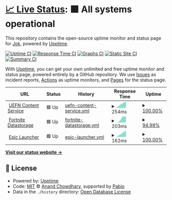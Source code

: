# [📈 Live Status](https://uefn.jok.dev): <!--live status--> **🟩 All systems operational**

This repository contains the open-source uptime monitor and status page for [Jok](https://uefn.jok.dev), powered by [Upptime](https://github.com/upptime/upptime).

[![Uptime CI](https://github.com/jok-dev/uefn-uptime/workflows/Uptime%20CI/badge.svg)](https://github.com/jok-dev/uefn-uptime/actions?query=workflow%3A%22Uptime+CI%22)
[![Response Time CI](https://github.com/jok-dev/uefn-uptime/workflows/Response%20Time%20CI/badge.svg)](https://github.com/jok-dev/uefn-uptime/actions?query=workflow%3A%22Response+Time+CI%22)
[![Graphs CI](https://github.com/jok-dev/uefn-uptime/workflows/Graphs%20CI/badge.svg)](https://github.com/jok-dev/uefn-uptime/actions?query=workflow%3A%22Graphs+CI%22)
[![Static Site CI](https://github.com/jok-dev/uefn-uptime/workflows/Static%20Site%20CI/badge.svg)](https://github.com/jok-dev/uefn-uptime/actions?query=workflow%3A%22Static+Site+CI%22)
[![Summary CI](https://github.com/jok-dev/uefn-uptime/workflows/Summary%20CI/badge.svg)](https://github.com/jok-dev/uefn-uptime/actions?query=workflow%3A%22Summary+CI%22)

With [Upptime](https://upptime.js.org), you can get your own unlimited and free uptime monitor and status page, powered entirely by a GitHub repository. We use [Issues](https://github.com/jok-dev/uefn-uptime/issues) as incident reports, [Actions](https://github.com/jok-dev/uefn-uptime/actions) as uptime monitors, and [Pages](https://uefn.jok.dev) for the status page.

<!--start: status pages-->
<!-- This summary is generated by Upptime (https://github.com/upptime/upptime) -->
<!-- Do not edit this manually, your changes will be overwritten -->
<!-- prettier-ignore -->
| URL | Status | History | Response Time | Uptime |
| --- | ------ | ------- | ------------- | ------ |
| <img alt="" src="https://icons.duckduckgo.com/ip3/content-service.bfda.live.use1a.on.epicgames.com.ico" height="13"> [UEFN Content Service](https://content-service.bfda.live.use1a.on.epicgames.com/) | 🟩 Up | [uefn-content-service.yml](https://github.com/jok-dev/uefn-uptime/commits/HEAD/history/uefn-content-service.yml) | <details><summary><img alt="Response time graph" src="./graphs/uefn-content-service/response-time-week.png" height="20"> 254ms</summary><br><a href="https://uefn.jok.dev/history/uefn-content-service"><img alt="Response time 254" src="https://img.shields.io/endpoint?url=https%3A%2F%2Fraw.githubusercontent.com%2Fjok-dev%2Fuefn-uptime%2FHEAD%2Fapi%2Fuefn-content-service%2Fresponse-time.json"></a><br><a href="https://uefn.jok.dev/history/uefn-content-service"><img alt="24-hour response time 291" src="https://img.shields.io/endpoint?url=https%3A%2F%2Fraw.githubusercontent.com%2Fjok-dev%2Fuefn-uptime%2FHEAD%2Fapi%2Fuefn-content-service%2Fresponse-time-day.json"></a><br><a href="https://uefn.jok.dev/history/uefn-content-service"><img alt="7-day response time 254" src="https://img.shields.io/endpoint?url=https%3A%2F%2Fraw.githubusercontent.com%2Fjok-dev%2Fuefn-uptime%2FHEAD%2Fapi%2Fuefn-content-service%2Fresponse-time-week.json"></a><br><a href="https://uefn.jok.dev/history/uefn-content-service"><img alt="30-day response time 254" src="https://img.shields.io/endpoint?url=https%3A%2F%2Fraw.githubusercontent.com%2Fjok-dev%2Fuefn-uptime%2FHEAD%2Fapi%2Fuefn-content-service%2Fresponse-time-month.json"></a><br><a href="https://uefn.jok.dev/history/uefn-content-service"><img alt="1-year response time 254" src="https://img.shields.io/endpoint?url=https%3A%2F%2Fraw.githubusercontent.com%2Fjok-dev%2Fuefn-uptime%2FHEAD%2Fapi%2Fuefn-content-service%2Fresponse-time-year.json"></a></details> | <details><summary><a href="https://uefn.jok.dev/history/uefn-content-service">100.00%</a></summary><a href="https://uefn.jok.dev/history/uefn-content-service"><img alt="All-time uptime 100.00%" src="https://img.shields.io/endpoint?url=https%3A%2F%2Fraw.githubusercontent.com%2Fjok-dev%2Fuefn-uptime%2FHEAD%2Fapi%2Fuefn-content-service%2Fuptime.json"></a><br><a href="https://uefn.jok.dev/history/uefn-content-service"><img alt="24-hour uptime 100.00%" src="https://img.shields.io/endpoint?url=https%3A%2F%2Fraw.githubusercontent.com%2Fjok-dev%2Fuefn-uptime%2FHEAD%2Fapi%2Fuefn-content-service%2Fuptime-day.json"></a><br><a href="https://uefn.jok.dev/history/uefn-content-service"><img alt="7-day uptime 100.00%" src="https://img.shields.io/endpoint?url=https%3A%2F%2Fraw.githubusercontent.com%2Fjok-dev%2Fuefn-uptime%2FHEAD%2Fapi%2Fuefn-content-service%2Fuptime-week.json"></a><br><a href="https://uefn.jok.dev/history/uefn-content-service"><img alt="30-day uptime 100.00%" src="https://img.shields.io/endpoint?url=https%3A%2F%2Fraw.githubusercontent.com%2Fjok-dev%2Fuefn-uptime%2FHEAD%2Fapi%2Fuefn-content-service%2Fuptime-month.json"></a><br><a href="https://uefn.jok.dev/history/uefn-content-service"><img alt="1-year uptime 100.00%" src="https://img.shields.io/endpoint?url=https%3A%2F%2Fraw.githubusercontent.com%2Fjok-dev%2Fuefn-uptime%2FHEAD%2Fapi%2Fuefn-content-service%2Fuptime-year.json"></a></details>
| <img alt="" src="https://icons.duckduckgo.com/ip3/fn-service-datastorage-live-uefn-public.eeef.live.use1a.on.epicgames.com.ico" height="13"> [Fortnite Datastorage](https://fn-service-datastorage-live-uefn-public.eeef.live.use1a.on.epicgames.com/) | 🟩 Up | [fortnite-datastorage.yml](https://github.com/jok-dev/uefn-uptime/commits/HEAD/history/fortnite-datastorage.yml) | <details><summary><img alt="Response time graph" src="./graphs/fortnite-datastorage/response-time-week.png" height="20"> 203ms</summary><br><a href="https://uefn.jok.dev/history/fortnite-datastorage"><img alt="Response time 203" src="https://img.shields.io/endpoint?url=https%3A%2F%2Fraw.githubusercontent.com%2Fjok-dev%2Fuefn-uptime%2FHEAD%2Fapi%2Ffortnite-datastorage%2Fresponse-time.json"></a><br><a href="https://uefn.jok.dev/history/fortnite-datastorage"><img alt="24-hour response time 213" src="https://img.shields.io/endpoint?url=https%3A%2F%2Fraw.githubusercontent.com%2Fjok-dev%2Fuefn-uptime%2FHEAD%2Fapi%2Ffortnite-datastorage%2Fresponse-time-day.json"></a><br><a href="https://uefn.jok.dev/history/fortnite-datastorage"><img alt="7-day response time 203" src="https://img.shields.io/endpoint?url=https%3A%2F%2Fraw.githubusercontent.com%2Fjok-dev%2Fuefn-uptime%2FHEAD%2Fapi%2Ffortnite-datastorage%2Fresponse-time-week.json"></a><br><a href="https://uefn.jok.dev/history/fortnite-datastorage"><img alt="30-day response time 203" src="https://img.shields.io/endpoint?url=https%3A%2F%2Fraw.githubusercontent.com%2Fjok-dev%2Fuefn-uptime%2FHEAD%2Fapi%2Ffortnite-datastorage%2Fresponse-time-month.json"></a><br><a href="https://uefn.jok.dev/history/fortnite-datastorage"><img alt="1-year response time 203" src="https://img.shields.io/endpoint?url=https%3A%2F%2Fraw.githubusercontent.com%2Fjok-dev%2Fuefn-uptime%2FHEAD%2Fapi%2Ffortnite-datastorage%2Fresponse-time-year.json"></a></details> | <details><summary><a href="https://uefn.jok.dev/history/fortnite-datastorage">94.98%</a></summary><a href="https://uefn.jok.dev/history/fortnite-datastorage"><img alt="All-time uptime 94.98%" src="https://img.shields.io/endpoint?url=https%3A%2F%2Fraw.githubusercontent.com%2Fjok-dev%2Fuefn-uptime%2FHEAD%2Fapi%2Ffortnite-datastorage%2Fuptime.json"></a><br><a href="https://uefn.jok.dev/history/fortnite-datastorage"><img alt="24-hour uptime 100.00%" src="https://img.shields.io/endpoint?url=https%3A%2F%2Fraw.githubusercontent.com%2Fjok-dev%2Fuefn-uptime%2FHEAD%2Fapi%2Ffortnite-datastorage%2Fuptime-day.json"></a><br><a href="https://uefn.jok.dev/history/fortnite-datastorage"><img alt="7-day uptime 94.98%" src="https://img.shields.io/endpoint?url=https%3A%2F%2Fraw.githubusercontent.com%2Fjok-dev%2Fuefn-uptime%2FHEAD%2Fapi%2Ffortnite-datastorage%2Fuptime-week.json"></a><br><a href="https://uefn.jok.dev/history/fortnite-datastorage"><img alt="30-day uptime 94.98%" src="https://img.shields.io/endpoint?url=https%3A%2F%2Fraw.githubusercontent.com%2Fjok-dev%2Fuefn-uptime%2FHEAD%2Fapi%2Ffortnite-datastorage%2Fuptime-month.json"></a><br><a href="https://uefn.jok.dev/history/fortnite-datastorage"><img alt="1-year uptime 94.98%" src="https://img.shields.io/endpoint?url=https%3A%2F%2Fraw.githubusercontent.com%2Fjok-dev%2Fuefn-uptime%2FHEAD%2Fapi%2Ffortnite-datastorage%2Fuptime-year.json"></a></details>
| <img alt="" src="https://icons.duckduckgo.com/ip3/launcher-public-service-prod06.ol.epicgames.com.ico" height="13"> [Epic Launcher](https://launcher-public-service-prod06.ol.epicgames.com/launcher/api/public/distributionpoints) | 🟩 Up | [epic-launcher.yml](https://github.com/jok-dev/uefn-uptime/commits/HEAD/history/epic-launcher.yml) | <details><summary><img alt="Response time graph" src="./graphs/epic-launcher/response-time-week.png" height="20"> 162ms</summary><br><a href="https://uefn.jok.dev/history/epic-launcher"><img alt="Response time 162" src="https://img.shields.io/endpoint?url=https%3A%2F%2Fraw.githubusercontent.com%2Fjok-dev%2Fuefn-uptime%2FHEAD%2Fapi%2Fepic-launcher%2Fresponse-time.json"></a><br><a href="https://uefn.jok.dev/history/epic-launcher"><img alt="24-hour response time 117" src="https://img.shields.io/endpoint?url=https%3A%2F%2Fraw.githubusercontent.com%2Fjok-dev%2Fuefn-uptime%2FHEAD%2Fapi%2Fepic-launcher%2Fresponse-time-day.json"></a><br><a href="https://uefn.jok.dev/history/epic-launcher"><img alt="7-day response time 162" src="https://img.shields.io/endpoint?url=https%3A%2F%2Fraw.githubusercontent.com%2Fjok-dev%2Fuefn-uptime%2FHEAD%2Fapi%2Fepic-launcher%2Fresponse-time-week.json"></a><br><a href="https://uefn.jok.dev/history/epic-launcher"><img alt="30-day response time 162" src="https://img.shields.io/endpoint?url=https%3A%2F%2Fraw.githubusercontent.com%2Fjok-dev%2Fuefn-uptime%2FHEAD%2Fapi%2Fepic-launcher%2Fresponse-time-month.json"></a><br><a href="https://uefn.jok.dev/history/epic-launcher"><img alt="1-year response time 162" src="https://img.shields.io/endpoint?url=https%3A%2F%2Fraw.githubusercontent.com%2Fjok-dev%2Fuefn-uptime%2FHEAD%2Fapi%2Fepic-launcher%2Fresponse-time-year.json"></a></details> | <details><summary><a href="https://uefn.jok.dev/history/epic-launcher">100.00%</a></summary><a href="https://uefn.jok.dev/history/epic-launcher"><img alt="All-time uptime 100.00%" src="https://img.shields.io/endpoint?url=https%3A%2F%2Fraw.githubusercontent.com%2Fjok-dev%2Fuefn-uptime%2FHEAD%2Fapi%2Fepic-launcher%2Fuptime.json"></a><br><a href="https://uefn.jok.dev/history/epic-launcher"><img alt="24-hour uptime 100.00%" src="https://img.shields.io/endpoint?url=https%3A%2F%2Fraw.githubusercontent.com%2Fjok-dev%2Fuefn-uptime%2FHEAD%2Fapi%2Fepic-launcher%2Fuptime-day.json"></a><br><a href="https://uefn.jok.dev/history/epic-launcher"><img alt="7-day uptime 100.00%" src="https://img.shields.io/endpoint?url=https%3A%2F%2Fraw.githubusercontent.com%2Fjok-dev%2Fuefn-uptime%2FHEAD%2Fapi%2Fepic-launcher%2Fuptime-week.json"></a><br><a href="https://uefn.jok.dev/history/epic-launcher"><img alt="30-day uptime 100.00%" src="https://img.shields.io/endpoint?url=https%3A%2F%2Fraw.githubusercontent.com%2Fjok-dev%2Fuefn-uptime%2FHEAD%2Fapi%2Fepic-launcher%2Fuptime-month.json"></a><br><a href="https://uefn.jok.dev/history/epic-launcher"><img alt="1-year uptime 100.00%" src="https://img.shields.io/endpoint?url=https%3A%2F%2Fraw.githubusercontent.com%2Fjok-dev%2Fuefn-uptime%2FHEAD%2Fapi%2Fepic-launcher%2Fuptime-year.json"></a></details>

<!--end: status pages-->

[**Visit our status website →**](https://uefn.jok.dev)

## 📄 License

- Powered by: [Upptime](https://github.com/upptime/upptime)
- Code: [MIT](./LICENSE) © [Anand Chowdhary](https://anandchowdhary.com), supported by [Pabio](https://pabio.com)
- Data in the `./history` directory: [Open Database License](https://opendatacommons.org/licenses/odbl/1-0/)
